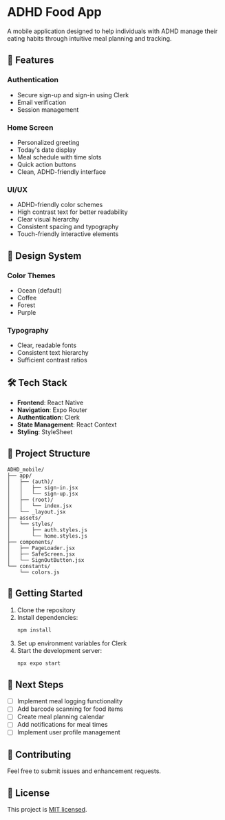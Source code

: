# ADHD Food App

A mobile application designed to help individuals with ADHD manage their eating habits through intuitive meal planning and tracking.

## 🚀 Features

### Authentication
- Secure sign-up and sign-in using Clerk
- Email verification
- Session management

### Home Screen
- Personalized greeting
- Today's date display
- Meal schedule with time slots
- Quick action buttons
- Clean, ADHD-friendly interface

### UI/UX
- ADHD-friendly color schemes
- High contrast text for better readability
- Clear visual hierarchy
- Consistent spacing and typography
- Touch-friendly interactive elements

## 🎨 Design System

### Color Themes
- Ocean (default)
- Coffee
- Forest
- Purple

### Typography
- Clear, readable fonts
- Consistent text hierarchy
- Sufficient contrast ratios

## 🛠 Tech Stack

- **Frontend**: React Native
- **Navigation**: Expo Router
- **Authentication**: Clerk
- **State Management**: React Context
- **Styling**: StyleSheet

## 📂 Project Structure

```
ADHD_mobile/
├── app/
│   ├── (auth)/
│   │   ├── sign-in.jsx
│   │   └── sign-up.jsx
│   ├── (root)/
│   │   └── index.jsx
│   └── _layout.jsx
├── assets/
│   └── styles/
│       ├── auth.styles.js
│       └── home.styles.js
├── components/
│   ├── PageLoader.jsx
│   ├── SafeScreen.jsx
│   └── SignOutButton.jsx
└── constants/
    └── colors.js
```

## 🚀 Getting Started

1. Clone the repository
2. Install dependencies:
   ```bash
   npm install
   ```
3. Set up environment variables for Clerk
4. Start the development server:
   ```bash
   npx expo start
   ```

## 🎯 Next Steps

- [ ] Implement meal logging functionality
- [ ] Add barcode scanning for food items
- [ ] Create meal planning calendar
- [ ] Add notifications for meal times
- [ ] Implement user profile management

## 🤝 Contributing

Feel free to submit issues and enhancement requests.

## 📝 License

This project is [MIT licensed](LICENSE).
